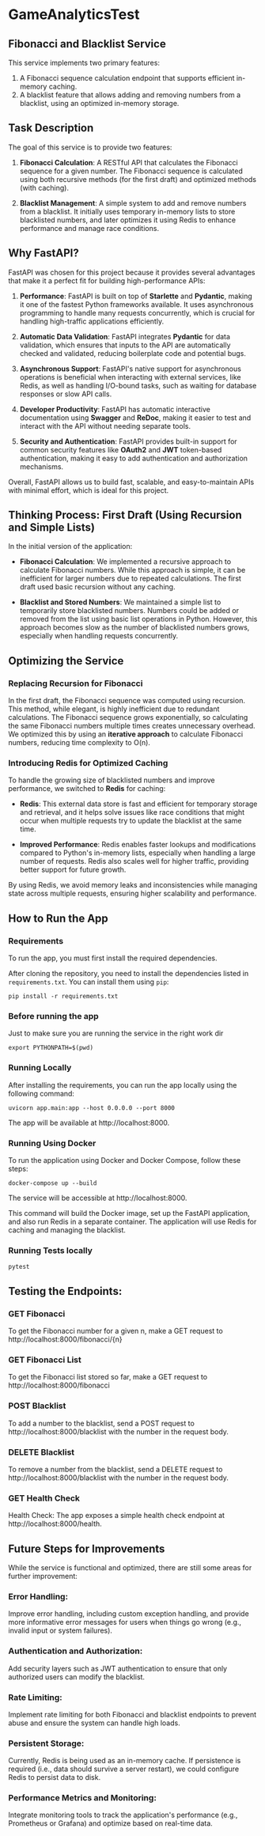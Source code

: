 # GameAnalyticsTest
## Fibonacci and Blacklist Service

This service implements two primary features:

1. A Fibonacci sequence calculation endpoint that supports efficient in-memory caching.
2. A blacklist feature that allows adding and removing numbers from a blacklist, using an optimized in-memory storage.

## Task Description

The goal of this service is to provide two features:

1. **Fibonacci Calculation**: A RESTful API that calculates the Fibonacci sequence for a given number. The Fibonacci sequence is calculated using both recursive methods (for the first draft) and optimized methods (with caching).
   
2. **Blacklist Management**: A simple system to add and remove numbers from a blacklist. It initially uses temporary in-memory lists to store blacklisted numbers, and later optimizes it using Redis to enhance performance and manage race conditions.

## Why FastAPI?

FastAPI was chosen for this project because it provides several advantages that make it a perfect fit for building high-performance APIs:

1. **Performance**: FastAPI is built on top of **Starlette** and **Pydantic**, making it one of the fastest Python frameworks available. It uses asynchronous programming to handle many requests concurrently, which is crucial for handling high-traffic applications efficiently.

2. **Automatic Data Validation**: FastAPI integrates **Pydantic** for data validation, which ensures that inputs to the API are automatically checked and validated, reducing boilerplate code and potential bugs.

3. **Asynchronous Support**: FastAPI's native support for asynchronous operations is beneficial when interacting with external services, like Redis, as well as handling I/O-bound tasks, such as waiting for database responses or slow API calls.

4. **Developer Productivity**: FastAPI has automatic interactive documentation using **Swagger** and **ReDoc**, making it easier to test and interact with the API without needing separate tools.

5. **Security and Authentication**: FastAPI provides built-in support for common security features like **OAuth2** and **JWT** token-based authentication, making it easy to add authentication and authorization mechanisms.

Overall, FastAPI allows us to build fast, scalable, and easy-to-maintain APIs with minimal effort, which is ideal for this project.

## Thinking Process: First Draft (Using Recursion and Simple Lists)

In the initial version of the application:

- **Fibonacci Calculation**: 
  We implemented a recursive approach to calculate Fibonacci numbers. While this approach is simple, it can be inefficient for larger numbers due to repeated calculations. The first draft used basic recursion without any caching.
  
- **Blacklist and Stored Numbers**: 
  We maintained a simple list to temporarily store blacklisted numbers. Numbers could be added or removed from the list using basic list operations in Python. However, this approach becomes slow as the number of blacklisted numbers grows, especially when handling requests concurrently.

## Optimizing the Service

### Replacing Recursion for Fibonacci

In the first draft, the Fibonacci sequence was computed using recursion. This method, while elegant, is highly inefficient due to redundant calculations. The Fibonacci sequence grows exponentially, so calculating the same Fibonacci numbers multiple times creates unnecessary overhead. We optimized this by using an **iterative approach** to calculate Fibonacci numbers, reducing time complexity to O(n).

### Introducing Redis for Optimized Caching

To handle the growing size of blacklisted numbers and improve performance, we switched to **Redis** for caching:

- **Redis**: This external data store is fast and efficient for temporary storage and retrieval, and it helps solve issues like race conditions that might occur when multiple requests try to update the blacklist at the same time.
  
- **Improved Performance**: Redis enables faster lookups and modifications compared to Python's in-memory lists, especially when handling a large number of requests. Redis also scales well for higher traffic, providing better support for future growth.

By using Redis, we avoid memory leaks and inconsistencies while managing state across multiple requests, ensuring higher scalability and performance.

## How to Run the App

### Requirements

To run the app, you must first install the required dependencies. 

After cloning the repository, you need to install the dependencies listed in `requirements.txt`. You can install them using `pip`:
    
   `
   pip install -r requirements.txt
   `

### Before running the app
Just to make sure you are running the service in the right work dir

    export PYTHONPATH=$(pwd)
   
### Running Locally
After installing the requirements, you can run the app locally using the following command:

    uvicorn app.main:app --host 0.0.0.0 --port 8000

The app will be available at http://localhost:8000.

### Running Using Docker
To run the application using Docker and Docker Compose, follow these steps:

    docker-compose up --build

The service will be accessible at http://localhost:8000.

This command will build the Docker image, set up the FastAPI application, and also run Redis in a separate container. The application will use Redis for caching and managing the blacklist.

### Running Tests locally
    pytest

## Testing the Endpoints:

### GET Fibonacci
To get the Fibonacci number for a given n, make a GET request to http://localhost:8000/fibonacci/{n}

### GET Fibonacci List
To get the Fibonacci list stored so far, make a GET request to http://localhost:8000/fibonacci

### POST Blacklist
To add a number to the blacklist, send a POST request to http://localhost:8000/blacklist with the number in the request body.

### DELETE Blacklist
To remove a number from the blacklist, send a DELETE request to http://localhost:8000/blacklist with the number in the request body.

### GET Health Check
Health Check: The app exposes a simple health check endpoint at http://localhost:8000/health.

## Future Steps for Improvements
While the service is functional and optimized, there are still some areas for further improvement:

### Error Handling:
Improve error handling, including custom exception handling, and provide more informative error messages for users when things go wrong (e.g., invalid input or system failures).

### Authentication and Authorization:
Add security layers such as JWT authentication to ensure that only authorized users can modify the blacklist.

### Rate Limiting:
Implement rate limiting for both Fibonacci and blacklist endpoints to prevent abuse and ensure the system can handle high loads.

### Persistent Storage:
Currently, Redis is being used as an in-memory cache. If persistence is required (i.e., data should survive a server restart), we could configure Redis to persist data to disk.

### Performance Metrics and Monitoring:
Integrate monitoring tools to track the application's performance (e.g., Prometheus or Grafana) and optimize based on real-time data.